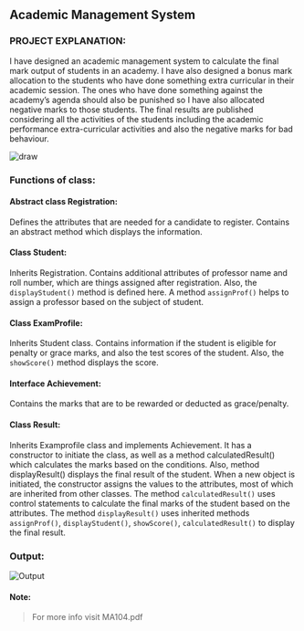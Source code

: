 ## Academic Management System
### PROJECT EXPLANATION:
I have designed an academic management system to calculate the final mark output of students in an academy. I have also designed a bonus mark allocation to the students who have done something extra curricular in their academic session. The ones who have done something against the academy’s agenda should also be punished so I have also allocated negative marks to those students. The final results are published considering all the activities of the students including the academic performance extra-curricular activities and also the negative marks for bad behaviour.

![draw]([https://user-images.githubusercontent.com/76884959/172964022-504314b0-1c60-4d68-9478-7ed1fde24074.png](https://github.com/Dark-knight-02/JAVA-PROJECT-MA-104-ASSIGNMENT/blob/main/Untitled%20Diagram.drawio.png))


### Functions of class:
#### Abstract class Registration:
Defines the attributes that are needed for a candidate to register. Contains an abstract method which displays the information.

#### Class Student:
Inherits Registration. Contains additional attributes of professor name and roll number, which are things assigned after registration. Also, the `displayStudent()` method is defined here. A method
`assignProf()` helps to assign a professor based on the subject of student.

#### Class ExamProfile:
Inherits Student class. Contains information if the student is eligible for penalty or grace marks, and
also the test scores of the student. Also, the `showScore()` method displays the score.

#### Interface Achievement:
Contains the marks that are to be rewarded or deducted as grace/penalty.

#### Class Result:
Inherits Examprofile class and implements Achievement. It has a constructor to initiate the class, as well as a method calculatedResult() which calculates the marks based on the conditions. Also, method displayResult() displays the final result of the student.
When a new object is initiated, the constructor assigns the values to the attributes, most of which are inherited from other classes. The method `calculatedResult()` uses control statements to calculate the final marks of the student based on the attributes. The method `displayResult()` uses inherited methods `assignProf()`, `displayStudent()`, `showScore()`, `calculatedResult()` to display the final result.

### Output:
![Output]([https://user-images.githubusercontent.com/76884959/172964002-3da7f82a-9cd9-4ef4-b0a0-e7e39ca80e03.png](https://github.com/Dark-knight-02/JAVA-PROJECT-MA-104-ASSIGNMENT/blob/main/output.png))


#### Note:
>For more info visit MA104.pdf
